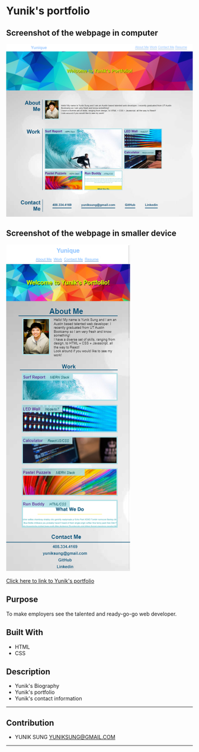 # Yunik's portfolio

## Screenshot of the webpage in computer
![](/assets/images/computer1.jpg)

## Screenshot of the webpage in smaller device
![](/assets/images/otherdevice1.jpg)


[ Click here to link to Yunik's portfolio ](https://yuniksung.github.io/Yunique/)

## Purpose
To make employers see the talented and ready-go-go web developer. 

## Built With
* HTML
* CSS

## Description
* Yunik's Biography
* Yunik's portfolio
* Yunik's contact information


---
## Contribution
- YUNIK SUNG <YUNIKSUNG@GMAIL.COM>
---